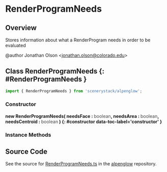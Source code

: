 # RenderProgramNeeds

## Overview

Stores information about what a RenderProgram needs in order to be evaluated

@author Jonathan Olson &lt;jonathan.olson@colorado.edu&gt;

## Class RenderProgramNeeds {: #RenderProgramNeeds }


```js
import { RenderProgramNeeds } from 'scenerystack/alpenglow';
```
### Constructor

#### new RenderProgramNeeds( needsFace : <span style="font-weight: 400; opacity: 80%;">boolean</span>, needsArea : <span style="font-weight: 400; opacity: 80%;">boolean</span>, needsCentroid : <span style="font-weight: 400; opacity: 80%;">boolean</span> ) {: #constructor data-toc-label='constructor' }

### Instance Methods





## Source Code

See the source for [RenderProgramNeeds.ts](https://github.com/phetsims/alpenglow/blob/main/js/render-program/RenderProgramNeeds.ts) in the [alpenglow](https://github.com/phetsims/alpenglow) repository.
